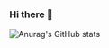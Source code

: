 ### Hi there 👋

![Anurag's GitHub stats](https://github-readme-stats.vercel.app/api?username=rmitache&show_icons=true&theme=radical)
